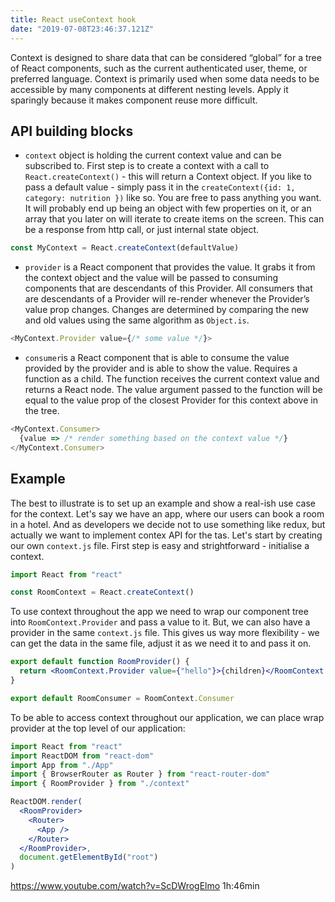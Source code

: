 ```yaml
---
title: React useContext hook
date: "2019-07-08T23:46:37.121Z"
---
```


Context is designed to share data that can be considered “global” for a tree of React components, such as the current authenticated user, theme, or preferred language. Context is primarily used when some data needs to be accessible by many components at different nesting levels. Apply it sparingly because it makes component reuse more difficult.

## API building blocks

- `context` object is holding the current context value and can be subscribed to. First step is to create a context with a call to `React.createContext()` - this will return a Context object. If you like to pass a default value - simply pass it in the `createContext({id: 1, category: nutrition })` like so. You are free to pass anything you want. It will probably end up being an object with few properties on it, or an array that you later on will iterate to create items on the screen. This can be a response from http call, or just internal state object.

```js
const MyContext = React.createContext(defaultValue)
```

- `provider` is a React component that provides the value. It grabs it from the context object and the value will be passed to consuming components that are descendants of this Provider. All consumers that are descendants of a Provider will re-render whenever the Provider’s value prop changes. Changes are determined by comparing the new and old values using the same algorithm as `Object.is`.

```js
<MyContext.Provider value={/* some value */}>
```

- `consumer`is a React component that is able to consume the value provided by the provider and is able to show the value. Requires a function as a child. The function receives the current context value and returns a React node. The value argument passed to the function will be equal to the value prop of the closest Provider for this context above in the tree.

```js
<MyContext.Consumer>
  {value => /* render something based on the context value */}
</MyContext.Consumer>
```

## Example

The best to illustrate is to set up an example and show a real-ish use case for the context. Let's say we have an app, where our users can book a room in a hotel. And as developers we decide not to use something like redux, but actually we want to implement contex API for the tas. Let's start by creating our own `context.js` file. First step is easy and strightforward - initialise a context.

```jsx
import React from "react"

const RoomContext = React.createContext()
```

To use context throughout the app we need to wrap our component tree into `RoomContext.Provider` and pass a value to it. But, we can also have a provider in the same `context.js` file. This gives us way more flexibility - we can get the data in the same file, adjust it as we need it to and pass it on.

```jsx
export default function RoomProvider() {
  return <RoomContext.Provider value={"hello"}>{children}</RoomContext.Provider>
}

export default RoomConsumer = RoomContext.Consumer
```

To be able to access context throughout our application, we can place wrap provider at the top level of our application:

```jsx
import React from "react"
import ReactDOM from "react-dom"
import App from "./App"
import { BrowserRouter as Router } from "react-router-dom"
import { RoomProvider } from "./context"

ReactDOM.render(
  <RoomProvider>
    <Router>
      <App />
    </Router>
  </RoomProvider>,
  document.getElementById("root")
)
```

https://www.youtube.com/watch?v=ScDWrogElmo 1h:46min
